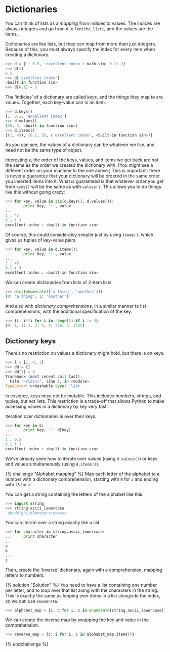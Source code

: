 # Dictionaries

You can think of lists as a _mapping_ from indices to values. The indices are 
always integers and go from `0` to `len(the_list)`, and the values are the 
items.

Dictionaries are like lists, but they can map from more than just integers.  
Because of this, you must always specify the index for every item when creating 
a dictionary.

```python
>>> d = {1: 0.5, 'excellent index': math.sin, 0.1: 2}
>>> d[1]
0.5
>>> d['excellent index']
<built-in function sin>
>>> d[0.1] = 3
```

The ‘indicies’ of a dictionary are called _keys_, and the things they map to 
are values. Together, each key-value pair is an _item_.

```python
>>> d.keys()
[1, 0.1, 'excellent index']
>>> d.values()
[45, 3, <built-in function sin>]
>>> d.items()
[(1, 45), (0.1, 3), ('excellent index', <built-in function sin>)]
```

As you can see, the values of a dictionary can be whatever we like, and need 
not be the same type of object.

Interestingly, the order of the keys, values, and items we get back are not the 
same as the order we created the dictionary with. (You might see a different 
order on your machine to the one above.) This is important: there is never a 
guarantee that your dictionary will be ordered in the same order you inserted 
items into it.  What _is_ guaranteed is that whatever order you get from 
`keys()` will be the same as with `values()`.  This allows you to do things 
like this without going crazy:

```python
>>> for key, value in zip(d.keys(), d.values()):
...     print key, ':', value
...
1 : 45
0.1 : 3
excellent index : <built-in function sin>
```

Of course, this could considerably simpler just by using `items()`, which gives 
us tuples of key-value pairs.

```python
>>> for key, value in d.items():
...     print key, ':', value
...
1 : 45
0.1 : 3
excellent index : <built-in function sin>
```

We can create dictionaries from lists of 2-item lists.

```python
>>> dict(enumerate(['a thing', 'another']))
{0: 'a thing', 1: 'another'}
```

And also with _dictionary comprehensions_, in a similar manner to list 
comprehensions, with the additional specification of the key.

```python
>>> {i: i**i for i in range(5) if i != 3}
{0: 1, 1: 1, 2: 4, 4: 256, 5: 3125}
```

## Dictionary keys

There’s no restriction on values a dictionary might hold, but there is on keys.

```python
>>> l = [1, 4, 3]
>>> dd = {}
>>> dd[l] = 0
Traceback (most recent call last):
  File "<stdin>", line 1, in <module>
TypeError: unhashable type: 'list'
```

In essence, keys must not be mutable. This includes numbers, strings, and 
tuples, but not lists. This restriction is a trade-off that allows Python to 
make accessing values in a dictionary by key very fast.

Iteration over dictionaries is over their keys.

```python
>>> for key in d:
...     print key, ':' d[key]
...
1 : 0.5
0.1 : 3
excellent index : <built-in function sin>
```

We’ve already seen how to iterate over values (using `d.values()`) or keys and 
values simultaneously (using `d.items()`).

{% challenge "Alphabet mapping" %}
Map each letter of the alphabet to a number with a dictionary comprehension, 
starting with `0` for `a` and ending with `25` for `z`.

You can get a string containing the letters of the alphabet like this:
```python
>>> import string
>>> string.ascii_lowercase
'abcdefghijklmnopqrstuvwxyz'
```
You can iterate over a string exactly like a list.
```python
>>> for character in string.ascii_lowercase:
...     print character
...
a
b
...
z
```
Then, create the ‘inverse’ dictionary, again with a comprehension, mapping 
letters to numbers.

{% solution "Solution" %}
You need to have a list containing one number per letter, and to loop over that 
list along with the characters in the string. This is exactly the same as 
looping over items in a list alongside the index, so we can use `enumerate`.

```python
>>> alphabet_map = {i: c for i, c in enumerate(string.ascii_lowercase)}
```

We can create the inverse map by swapping the key and value in the 
comprehension.

```python
>>> reverse_map = {c: i for i, c in alphabet_map.items()}
```
{% endchallenge %}
